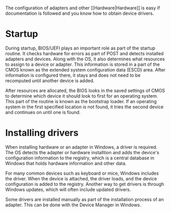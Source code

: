 The configuration of adapters and other [[Hardware|Hardware]] is easy if documentation is followed and you know how to obtain device drivers.


# Startup
During startup, BIOS/UEFI plays an important role as part of the startup routine. It checks hardware for errors as part of POST and detects installed adapters and devices. Along with the OS, it also determines what resources to assign to a device or adapter. This information is stored in a part of the CMOS known as the extended system configuration data (ESCD) area. After information is configured there, it stays and does not need to be recomputed until another device is added.

After resources are allocated, the BIOS looks in the saved settings of CMOS to determine which device it should look to first for an operating system. This part of the routine is known as the bootstrap loader. If an operating system in the first specified location is not found, it tries the second device and continues on until one is found.


# Installing drivers
When installing hardware or an adapter in Windows, a driver is required. The OS detects the adapter or hardware installtion and adds the device's configuration information to the registry, which is a central database in Windows that holds hardware information and other data.

For many common devices such as keyboard or mice, Windows includes the driver. When the device is attached, the driver loads, and the device configuration is added to the registry. Another way to get drivers is through Windows updates, which will often include updated drivers.

Some drivers are installed manually as part of the installation process of an adapter. This can be done with the Device Manager in Windows.